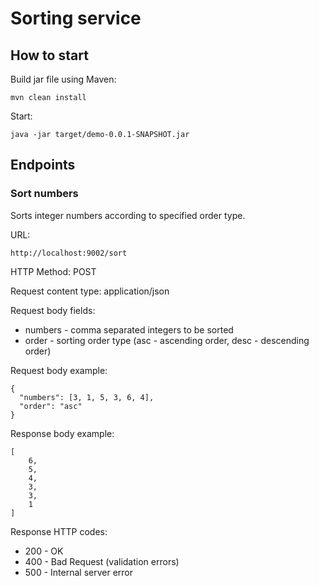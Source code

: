 # Sorting service

## How to start

Build jar file using Maven:
```
mvn clean install
```

Start:
```
java -jar target/demo-0.0.1-SNAPSHOT.jar
```

## Endpoints

### Sort numbers

Sorts integer numbers according to specified order type.

URL:
```
http://localhost:9002/sort
```
HTTP Method: POST

Request content type: application/json

Request body fields:
- numbers - comma separated integers to be sorted
- order - sorting order type (asc - ascending order, desc - descending order)

Request body example:
```
{
  "numbers": [3, 1, 5, 3, 6, 4],
  "order": "asc"
}
```
Response body example:
```
[
    6,
    5,
    4,
    3,
    3,
    1
]
```
Response HTTP codes:
- 200 - OK
- 400 - Bad Request (validation errors)
- 500 - Internal server error